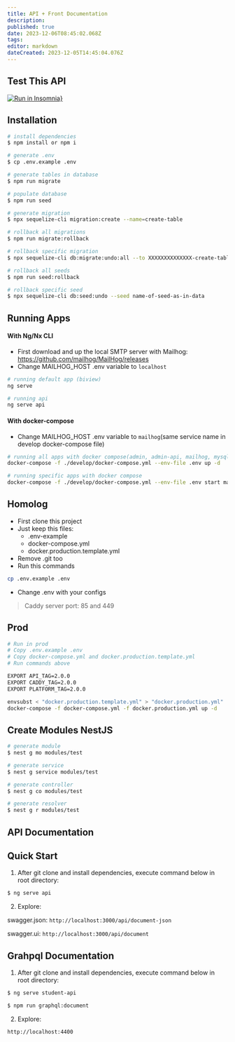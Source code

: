 ```yaml
---
title: API + Front Documentation
description: 
published: true
date: 2023-12-06T08:45:02.068Z
tags: 
editor: markdown
dateCreated: 2023-12-05T14:45:04.076Z
---
```


## Test This API
[![Run in Insomnia}](https://insomnia.rest/images/run.svg)]()

## Installation

```bash
# install dependencies
$ npm install or npm i
```

```bash
# generate .env
$ cp .env.example .env
```

```bash
# generate tables in database
$ npm run migrate
```

```bash
# populate database
$ npm run seed
```

```bash
# generate migration
$ npx sequelize-cli migration:create --name=create-table
```

```bash
# rollback all migrations
$ npm run migrate:rollback
```

```bash
# rollback specific migration
$ npx sequelize-cli db:migrate:undo:all --to XXXXXXXXXXXXXX-create-table.js
```

```bash
# rollback all seeds
$ npm run seed:rollback
```

```bash
# rollback specific seed
$ npx sequelize-cli db:seed:undo --seed name-of-seed-as-in-data
```

## Running Apps

#### With Ng/Nx CLI

- First download and up the local SMTP server with Mailhog: https://github.com/mailhog/MailHog/releases
- Change MAILHOG_HOST .env variable to `localhost`

```bash
# running default app (biview)
ng serve
```

```bash
# running api
ng serve api
```

#### With docker-compose

- Change MAILHOG_HOST .env variable to `mailhog`(same service name in develop docker-compose file)

```bash
# running all apps with docker compose(admin, admin-api, mailhog, mysql, etc...)
docker-compose -f ./develop/docker-compose.yml --env-file .env up -d
```
```bash
# running specific apps with docker compose
docker-compose -f ./develop/docker-compose.yml --env-file .env start mailhog biview-database admin-api admin
```
## Homolog

* First clone this project
* Just keep this files:
  - .env-example
  - docker-compose.yml
  - docker.production.template.yml  
* Remove .git too
* Run this commands
```Bash 
cp .env.example .env
```
* Change .env with your configs
> Caddy server port: 85 and 449

## Prod

```Bash
# Run in prod
# Copy .env.example .env
# Copy docker-compose.yml and docker.production.template.yml
# Run commands above

EXPORT API_TAG=2.0.0
EXPORT CADDY_TAG=2.0.0
EXPORT PLATFORM_TAG=2.0.0

envsubst < "docker.production.template.yml" > "docker.production.yml"
docker-compose -f docker-compose.yml -f docker.production.yml up -d
```

## Create Modules NestJS

```bash
# generate module
$ nest g mo modules/test
```

```bash
# generate service
$ nest g service modules/test
```

```bash
# generate controller
$ nest g co modules/test
```

```bash
# generate resolver
$ nest g r modules/test
```

## API Documentation

## Quick Start

1. After git clone and install dependencies, execute command below in root directory:

```bash
$ ng serve api
```

2. Explore:

swagger.json: `http://localhost:3000/api/document-json`

swagger.ui: `http://localhost:3000/api/document`

## Grahpql Documentation

1. After git clone and install dependencies, execute command below in root directory:

```bash
$ ng serve student-api
```

```bash
$ npm run graphql:document
```

2. Explore:

`http://localhost:4400`
